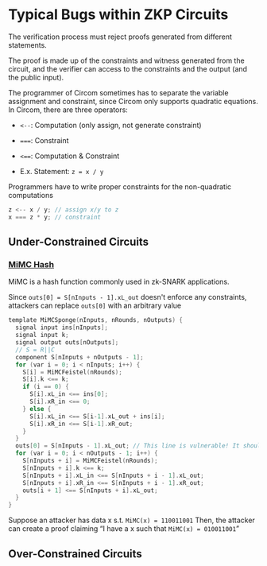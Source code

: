 # Typical Bugs within ZKP Circuits

The verification process must reject proofs generated from different statements.

The proof is made up of the constraints and witness generated from the circuit, and the verifier can access to the constraints and the output (and the public input).

The programmer of Circom sometimes has to separate the variable assignment and constraint, since Circom only supports quadratic equations.
In Circom, there are three operators:

- `<--`: Computation (only assign, not generate constraint)  
- `===`: Constraint
- `<==`: Computation & Constraint 

- E.x. Statement: `z = x / y`

Programmers have to write proper constraints for the non-quadratic computations

```c
z <-- x / y; // assign x/y to z
x === z * y; // constraint
```

## Under-Constrained Circuits

### [MiMC Hash](https://github.com/iden3/circomlib/pull/22/files)

MiMC is a hash function commonly used in zk-SNARK applications.

Since `outs[0] = S[nInputs - 1].xL_out` doesn't enforce any constraints, attackers can replace `outs[0]`  with an arbitrary value 

```c
template MiMCSponge(nInputs, nRounds, nOutputs) {
  signal input ins[nInputs];
  signal input k;
  signal output outs[nOutputs];
  // S = R||C
  component S[nInputs + nOutputs - 1];
  for (var i = 0; i < nInputs; i++) {
    S[i] = MiMCFeistel(nRounds);
    S[i].k <== k;
    if (i == 0) {
      S[i].xL_in <== ins[0];
      S[i].xR_in <== 0;
    } else {
      S[i].xL_in <== S[i-1].xL_out + ins[i];
      S[i].xR_in <== S[i-1].xR_out;
    }
  }
  outs[0] = S[nInputs - 1].xL_out; // This line is vulnerable! It should be outs[0] <== S[nInputs - 1].xL_out;
  for (var i = 0; i < nOutputs - 1; i++) {
    S[nInputs + i] = MiMCFeistel(nRounds);
    S[nInputs + i].k <== k;
    S[nInputs + i].xL_in <== S[nInputs + i - 1].xL_out;
    S[nInputs + i].xR_in <== S[nInputs + i - 1].xR_out;
    outs[i + 1] <== S[nInputs + i].xL_out;
  }
}
```

Suppose an attacker has data x s.t. `MiMC(x) = 110011001` Then, the attacker can create a proof claiming “I have a x such that `MiMC(x) = 010011001`”

## Over-Constrained Circuits